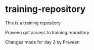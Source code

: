 # training-repository

This is a training repository

Praveen got access to training repository

Changes made for day 2 by Praveen
